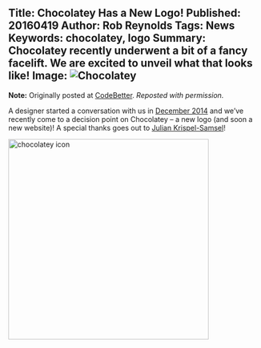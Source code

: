 Title: Chocolatey Has a New Logo!
Published: 20160419
Author: Rob Reynolds
Tags: News
Keywords: chocolatey, logo
Summary: Chocolatey recently underwent a bit of a fancy facelift. We are excited to unveil what that looks like!
Image: <img src="https://cloud.githubusercontent.com/assets/63502/19225605/12326f66-8e65-11e6-9640-183716e99a39.png" alt="Chocolatey" />
---
**Note:** Originally posted at [CodeBetter](http://codebetter.com/robreynolds/2016/04/19/chocolatey-has-a-new-logo/). *Reposted with permission.*

A designer started a conversation with us in [December 2014](https://github.com/chocolatey/chocolatey/issues/640) and we’ve recently come to a decision point on Chocolatey – a new logo (and soon a new website)! A special thanks goes out to [Julian Krispel-Samsel](https://github.com/juliankrispel)!

<a href="https://cloud.githubusercontent.com/assets/63502/19225605/12326f66-8e65-11e6-9640-183716e99a39.png"><img src="https://cloud.githubusercontent.com/assets/63502/19225605/12326f66-8e65-11e6-9640-183716e99a39.png" width="400" alt="chocolatey icon" /></a>
